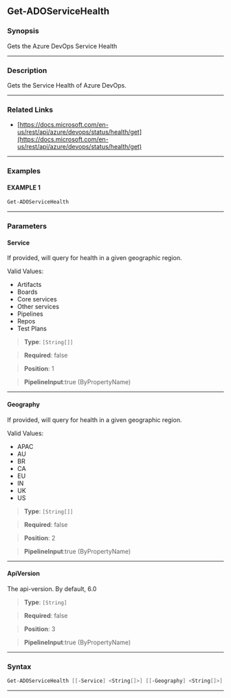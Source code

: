 Get-ADOServiceHealth
--------------------
### Synopsis
Gets the Azure DevOps Service Health

---
### Description

Gets the Service Health of Azure DevOps.

---
### Related Links
* [https://docs.microsoft.com/en-us/rest/api/azure/devops/status/health/get](https://docs.microsoft.com/en-us/rest/api/azure/devops/status/health/get)



---
### Examples
#### EXAMPLE 1
```PowerShell
Get-ADOServiceHealth
```

---
### Parameters
#### **Service**

If provided, will query for health in a given geographic region.



Valid Values:

* Artifacts
* Boards
* Core services
* Other services
* Pipelines
* Repos
* Test Plans



> **Type**: ```[String[]]```

> **Required**: false

> **Position**: 1

> **PipelineInput**:true (ByPropertyName)



---
#### **Geography**

If provided, will query for health in a given geographic region.



Valid Values:

* APAC
* AU
* BR
* CA
* EU
* IN
* UK
* US



> **Type**: ```[String[]]```

> **Required**: false

> **Position**: 2

> **PipelineInput**:true (ByPropertyName)



---
#### **ApiVersion**

The api-version.  By default, 6.0



> **Type**: ```[String]```

> **Required**: false

> **Position**: 3

> **PipelineInput**:true (ByPropertyName)



---
### Syntax
```PowerShell
Get-ADOServiceHealth [[-Service] <String[]>] [[-Geography] <String[]>] [[-ApiVersion] <String>] [<CommonParameters>]
```
---

